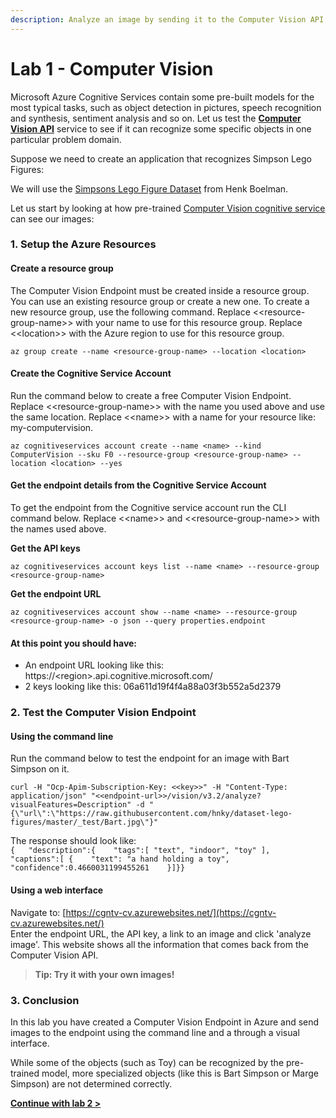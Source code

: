 ```yaml
---
description: Analyze an image by sending it to the Computer Vision API
---
```


# Lab 1 - Computer Vision

Microsoft Azure Cognitive Services contain some pre-built models for the most typical tasks, such as object detection in pictures, speech recognition and synthesis, sentiment analysis and so on. Let us test the [**Computer Vision API**](https://azure.microsoft.com/services/cognitive-services/computer-vision/?WT.mc_id=gaic-github-heboelma) service to see if it can recognize some specific objects in one particular problem domain.

Suppose we need to create an application that recognizes Simpson Lego Figures:

We will use the [Simpsons Lego Figure Dataset](https://github.com/hnky/dataset-lego-figures) from Henk Boelman.

Let us start by looking at how pre-trained [Computer Vision cognitive service](https://azure.microsoft.com/services/cognitive-services/computer-vision/?WT.mc_id=gaic-github-heboelma) can see our images:

### 1. Setup the Azure Resources

#### Create a resource group

The Computer Vision Endpoint must be created inside a resource group. You can use an existing resource group or create a new one. To create a new resource group, use the following command. Replace  &lt;&lt;resource-group-name&gt;&gt; with your name to use for this resource group. Replace &lt;&lt;location&gt;&gt;  with the Azure region to use for this resource group.

```text
az group create --name <resource-group-name> --location <location>
```

#### Create the Cognitive Service Account

Run the command below to create a free Computer Vision Endpoint. Replace &lt;&lt;resource-group-name&gt;&gt; with the name you used above and use the same location. Replace &lt;&lt;name&gt;&gt; with a name for your resource like: my-computervision.

```text
az cognitiveservices account create --name <name> --kind ComputerVision --sku F0 --resource-group <resource-group-name> --location <location> --yes
```

#### Get the endpoint details from the Cognitive Service Account

To get the endpoint from the Cognitive service account run the CLI command below. Replace &lt;&lt;name&gt;&gt; and &lt;&lt;resource-group-name&gt;&gt; with the names used above. 

**Get the API keys**

```text
az cognitiveservices account keys list --name <name> --resource-group <resource-group-name> 
```

**Get the endpoint URL**

```text
az cognitiveservices account show --name <name> --resource-group <resource-group-name> -o json --query properties.endpoint
```

#### At this point you should have:

- An endpoint URL looking like this: https://&lt;region&gt;.api.cognitive.microsoft.com/   
- 2 keys looking like this: 06a611d19f4f4a88a03f3b552a5d2379

### 2. Test the Computer Vision Endpoint

#### Using the command line

Run the command below to test the endpoint for an image with Bart Simpson on it.

```text
curl -H "Ocp-Apim-Subscription-Key: <<key>>" -H "Content-Type: application/json" "<<endpoint-url>>/vision/v3.2/analyze?visualFeatures=Description" -d "{\"url\":\"https://raw.githubusercontent.com/hnky/dataset-lego-figures/master/_test/Bart.jpg\"}"
```

The response should look like:  
`{  
"description":{   
    "tags":[ "text", "indoor", "toy" ],   
"captions":[ {   
    "text": "a hand holding a toy",   
    "confidence":0.4660031199455261   
}]}}`

#### Using a web interface

Navigate to: [https://cgntv-cv.azurewebsites.net/](https://cgntv-cv.azurewebsites.net/)  
Enter the endpoint URL, the API key, a link to an image and click 'analyze image'. This website shows all the information that comes back from the Computer Vision API.

> **Tip: Try it with your own images!**

### 3. Conclusion

In this lab you have created a Computer Vision Endpoint in Azure and send images to the endpoint using the command line and a through a visual interface.

While some of the objects \(such as Toy\) can be recognized by the pre-trained model, more specialized objects \(like this is Bart Simpson or Marge Simpson\) are not determined correctly.

[**Continue with lab 2 &gt;**](lab-2.md)

